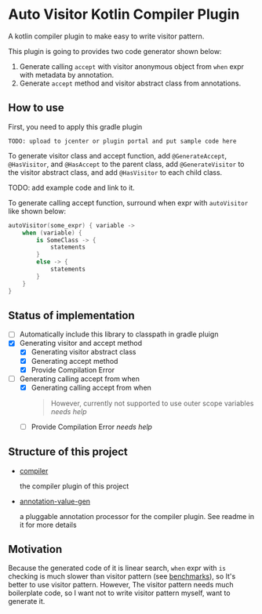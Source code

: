 Auto Visitor Kotlin Compiler Plugin
====

A kotlin compiler plugin to make easy to write visitor pattern.

This plugin is going to provides two code generator shown below:

1. Generate calling `accept` with visitor anonymous object from `when` expr with metadata by annotation.
1. Generate `accept` method and visitor abstract class from annotations.

## How to use

First, you need to apply this gradle plugin

    TODO: upload to jcenter or plugin portal and put sample code here

To generate visitor class and accept function, add `@GenerateAccept`, `@HasVisitor`, and `@HasAccept` to the parent
class, add `@GenerateVisitor` to the visitor abstract class, and add `@HasVisitor` to each child class.

TODO: add example code and link to it.

To generate calling accept function, surround when expr with `autoVisitor` like shown below:

```kotlin
autoVisitor(some_expr) { variable ->
    when (variable) {
        is SomeClass -> {
            statements
        }
        else -> {
            statements
        }
    }
}
```

## Status of implementation

- [ ] Automatically include this library to classpath in gradle pluign
- [x] Generating visitor and accept method
    - [x] Generating visitor abstract class
    - [x] Generating accept method
    - [x] Provide Compilation Error
- [ ] Generating calling accept from when
    - [x] Generating calling accept from when
      > However, currently not supported to use outer scope variables *needs help*
    - [ ] Provide Compilation Error *needs help*
    
## Structure of this project

- [compiler](./compiler)

  the compiler plugin of this project
- [annotation-value-gen](./annotation-value-gen)

  a pluggable annotation processor for the compiler plugin. 
  See readme in it for more details

## Motivation

Because the generated code of it is linear search, 
`when` expr with `is` checking is much slower than visitor pattern
(see [benchmarks](./benchmarks)), so It's better to use visitor pattern. 
However, The visitor pattern needs much boilerplate code, 
so I want not to write visitor pattern myself, want to generate it.


